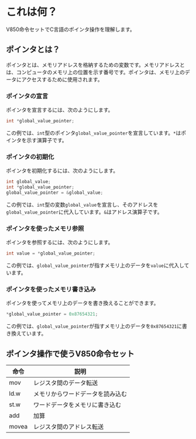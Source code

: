 # これは何？

V850命令セットでC言語のポインタ操作を理解します。

## ポインタとは？

ポインタとは、メモリアドレスを格納するための変数です。メモリアドレスとは、コンピュータのメモリ上の位置を示す番号です。ポインタは、メモリ上のデータにアクセスするために使用されます。

### ポインタの宣言

ポインタを宣言するには、次のようにします。

```c
int *global_value_pointer;
```

この例では、`int`型のポインタ`global_value_pointer`を宣言しています。`*`はポインタを示す演算子です。

### ポインタの初期化

ポインタを初期化するには、次のようにします。

```c
int global_value;
int *global_value_pointer;
global_value_pointer = &global_value;
```

この例では、`int`型の変数`global_value`を宣言し、そのアドレスを`global_value_pointer`に代入しています。`&`はアドレス演算子です。

### ポインタを使ったメモリ参照

ポインタを参照するには、次のようにします。

```c
int value = *global_value_pointer;
```

この例では、`global_value_pointer`が指すメモリ上のデータを`value`に代入しています。

### ポインタを使ったメモリ書き込み

ポインタを使ってメモリ上のデータを書き換えることができます。

```c
*global_value_pointer = 0x87654321;
```

この例では、`global_value_pointer`が指すメモリ上のデータを`0x87654321`に書き換えています。


## ポインタ操作で使うV850命令セット

|命令|説明|
|---|---|
|mov|レジスタ間のデータ転送|
|ld.w|メモリからワードデータを読み込む|
|st.w|ワードデータをメモリに書き込む|
|add|加算|
|movea|レジスタ間のアドレス転送|
